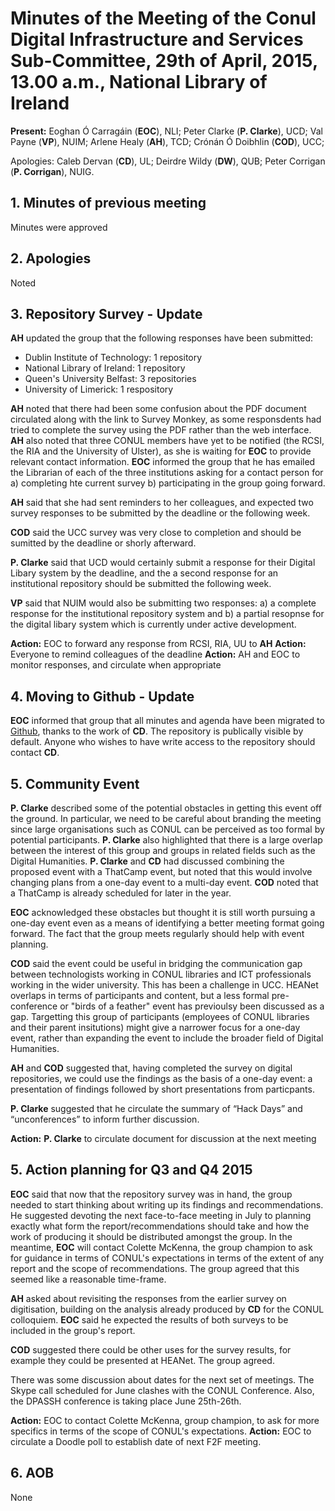 # Minutes of the Meeting of the Conul Digital Infrastructure and Services Sub-Committee, 29th of April, 2015, 13.00 a.m., National Library of Ireland

**Present:** Eoghan Ó Carragáin (**EOC**), NLI; Peter Clarke (**P. Clarke**), UCD; Val Payne (**VP**), NUIM; Arlene Healy (**AH**), TCD; Crónán Ó Doibhlin (**COD**), UCC;

Apologies:  Caleb Dervan (**CD**), UL;  Deirdre Wildy (**DW**), QUB; Peter Corrigan (**P. Corrigan**), NUIG.

## 1. Minutes of previous meeting

Minutes were approved

## 2. Apologies

Noted

## 3. Repository Survey - Update

**AH** updated the group that the following responses have been submitted:

* Dublin Institute of Technology: 1 repository
* National Library of Ireland: 1 repository
* Queen's University Belfast: 3 repositories
* University of Limerick: 1 respository

**AH** noted that there had been some confusion about the PDF document circulated along with the link to Survey Monkey, as some responsdents had tried to complete the survey using the PDF rather than the web interface. **AH** also noted that three CONUL members have yet to be notified (the RCSI, the RIA and the University of Ulster), as she is waiting for **EOC** to provide relevant contact information. **EOC** informed the group that he has emailed the Librarian of each of the three institutions asking for a contact person for a) completing hte current survey b) participating in the group going forward.

**AH** said that she had sent reminders to her colleagues, and expected two survey responses to be submitted by the deadline or the following week.

**COD** said the UCC survey was very close to completion and should be sumitted by the deadline or shorly afterward.

**P. Clarke** said that UCD would certainly submit a response for their Digital Libary system by the deadline, and the a second response for an institutional repository should be submitted the following week.

**VP** said that NUIM would also be submitting two responses: a) a complete response for the institutional repository system and b) a partial resopnse for the digital libary system which is currently under active development.

**Action:** EOC to forward any response from RCSI, RIA, UU to **AH**
**Action:** Everyone to remind colleagues of the deadline
**Action:** AH and EOC to monitor responses, and circulate when appropriate


## 4. Moving to Github - Update

**EOC** informed that group that all minutes and agenda have been migrated to [Github](https://github.com/CONULDigitalServices/Documentation), thanks to the work of **CD**. The repository is publically visible by default. Anyone who wishes to have write access to the repository should contact **CD**.

## 5. Community Event

 **P. Clarke** described some of the potential obstacles in getting this event off the ground. In particular, we need to be careful about branding the meeting since large organisations such as CONUL can be perceived as too formal by potential participants. **P. Clarke** also highlighted that there is a large overlap between the interest of this group and groups in related fields such as the Digital Humanities. **P. Clarke** and **CD** had discussed combining the proposed event with a ThatCamp event, but noted that this would involve changing plans from a one-day event to a multi-day event. **COD** noted that a ThatCamp is already scheduled for later in the year.

**EOC** acknowledged these obstacles but thought it is still worth pursuing a one-day event even as a means of identifying a better meeting format going forward. The fact that the group meets regularly should help with event planning.

**COD** said the event could be useful in bridging the communication gap between technologists working in CONUL libraries and ICT professionals working in the wider university. This has been a challenge in UCC. HEANet overlaps in terms of participants and content, but a less formal pre-conference or "birds of a feather" event has previoulsy been discussed as a gap. Targetting this group of participants (employees of CONUL libraries and their parent insitutions) might give a narrower focus for a one-day event, rather than expanding the event to include the broader field of Digital Humanities.

**AH** and **COD** suggested that, having completed the survey on digital repositories, we could use the findings as the basis of a one-day event: a presentation of findings followed by short presentations from particpants.

**P. Clarke** suggested that he circulate the summary of “Hack Days” and “unconferences” to inform further discussion.

**Action:** **P. Clarke** to circulate document for discussion at the next meeting

## 5. Action planning for Q3 and Q4 2015
**EOC** said that now that the repository survey was in hand, the group needed to start thinking about writing up its findings and recommendations. He suggested devoting the next face-to-face meeting in July to planning exactly what form the report/recommendations should take and how the work of producing it should be distributed amongst the group. In the meantime, **EOC** will contact Colette McKenna, the group champion to ask for guidance in terms of CONUL's expectations in terms of the extent of any report and the scope of recommendations. The group agreed that this seemed like a reasonable time-frame.

**AH** asked about revisiting the responses from the earlier survey on digitisation, building on the analysis already produced by **CD** for the CONUL colloquiem. **EOC** said he expected the results of both surveys to be included in the group's report.

**COD** suggested there could be other uses for the survey results, for example they could be presented at HEANet. The group agreed.

There was some discussion about dates for the next set of meetings. The Skype call scheduled for June clashes with the CONUL Conference. Also, the DPASSH conference is taking place June 25th-26th.

**Action:** EOC to contact Colette McKenna, group champion, to ask for more specifics in terms of the scope of CONUL's expectations.
**Action:** EOC to circulate a Doodle poll to establish date of next F2F meeting.

## 6. AOB
None

